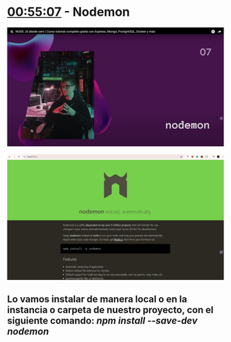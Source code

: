 # [00:55:07](https://www.youtube.com/watch?v=I17ln313Pjk&t=3307s) - Nodemon

![1748892292065](image/Nodemon/1748892292065.png)

![1748892941423](image/Nodemon/1748892941423.png)


## Lo vamos instalar de manera local o en la instancia o carpeta de nuestro proyecto, con el siguiente comando: *npm install --save-dev nodemon*
